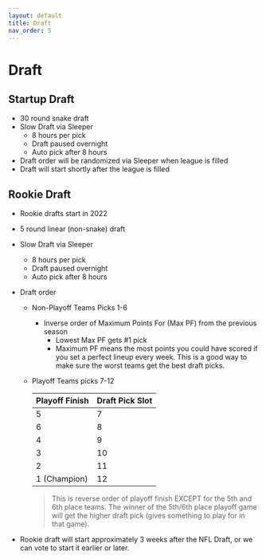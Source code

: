 ```yaml
---
layout: default
title: Draft
nav_order: 5
---
```

# Draft


## Startup Draft
- 30 round snake draft
- Slow Draft via Sleeper
  - 8 hours per pick
  - Draft paused overnight
  - Auto pick after 8 hours
- Draft order will be randomized via Sleeper when league is filled
- Draft will start shortly after the league is filled

## Rookie Draft
 - Rookie drafts start in 2022
 - 5 round linear (non-snake) draft 
 - Slow Draft via Sleeper
   - 8 hours per pick
   - Draft paused overnight
   - Auto pick after 8 hours
 - Draft order
   - Non-Playoff Teams Picks 1-6
     - Inverse order of Maximum Points For (Max PF) from the previous season
       - Lowest Max PF gets #1 pick
       - Maximum PF means the most points you could have scored if you set a perfect lineup every week. This is a good way to make sure the worst teams get the best draft picks.
   - Playoff Teams picks 7-12

        | Playoff Finish | Draft Pick Slot |
        |:-------------|:------------------|
        | 5 | 7 |
        | 6 | 8 |
        | 4 | 9 |
        | 3 | 10 |
        | 2 | 11 |
        | 1 (Champion) | 12 |
        > This is reverse order of playoff finish EXCEPT for the 5th and 6th place teams. The winner of the 5th/6th place playoff game will get the higher draft pick (gives something to play for in that game).

 - Rookie draft will start approximately 3 weeks after the NFL Draft, or we can vote to start it earlier or later.
